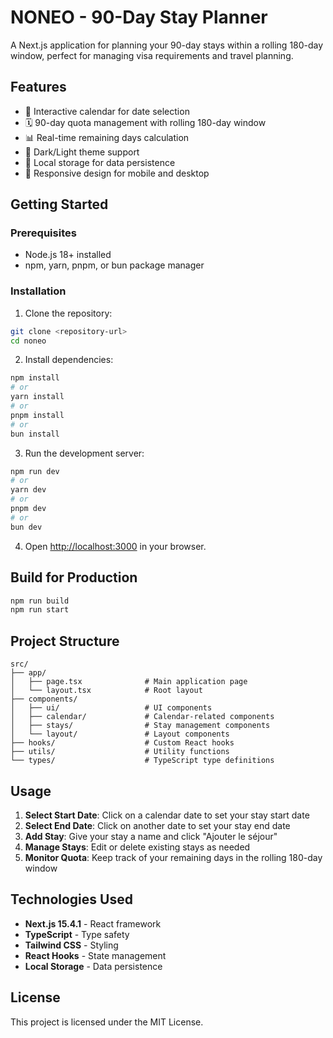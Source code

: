 # NONEO - 90-Day Stay Planner

A Next.js application for planning your 90-day stays within a rolling 180-day window, perfect for managing visa requirements and travel planning.

## Features

- 📅 Interactive calendar for date selection
- 🗓️ 90-day quota management with rolling 180-day window
- 📊 Real-time remaining days calculation
- 🌙 Dark/Light theme support
- 💾 Local storage for data persistence
- 📱 Responsive design for mobile and desktop

## Getting Started

### Prerequisites

- Node.js 18+ installed
- npm, yarn, pnpm, or bun package manager

### Installation

1. Clone the repository:

```bash
git clone <repository-url>
cd noneo
```

2. Install dependencies:

```bash
npm install
# or
yarn install
# or
pnpm install
# or
bun install
```

3. Run the development server:

```bash
npm run dev
# or
yarn dev
# or
pnpm dev
# or
bun dev
```

4. Open [http://localhost:3000](http://localhost:3000) in your browser.

## Build for Production

```bash
npm run build
npm run start
```

## Project Structure

```
src/
├── app/
│   ├── page.tsx              # Main application page
│   └── layout.tsx            # Root layout
├── components/
│   ├── ui/                   # UI components
│   ├── calendar/             # Calendar-related components
│   ├── stays/                # Stay management components
│   └── layout/               # Layout components
├── hooks/                    # Custom React hooks
├── utils/                    # Utility functions
└── types/                    # TypeScript type definitions
```

## Usage

1. **Select Start Date**: Click on a calendar date to set your stay start date
2. **Select End Date**: Click on another date to set your stay end date
3. **Add Stay**: Give your stay a name and click "Ajouter le séjour"
4. **Manage Stays**: Edit or delete existing stays as needed
5. **Monitor Quota**: Keep track of your remaining days in the rolling 180-day window

## Technologies Used

- **Next.js 15.4.1** - React framework
- **TypeScript** - Type safety
- **Tailwind CSS** - Styling
- **React Hooks** - State management
- **Local Storage** - Data persistence

## License

This project is licensed under the MIT License.
